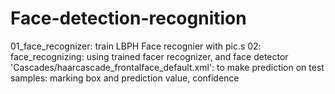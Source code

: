 # Face-detection-recognition
01_face_recognizer: train LBPH Face recognier with pic.s
02: face_recognizing: using trained facer recognizer, and face detector 'Cascades/haarcascade_frontalface_default.xml': to make prediction on test samples: marking box and prediction value, confidence
